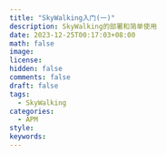 ```yaml
---
title: "SkyWalking入门(一)"
description: SkyWalking的部署和简单使用
date: 2023-12-25T00:17:03+08:00
math: false
image: 
license: 
hidden: false
comments: false
draft: false
tags:
  - SkyWalking
categories:
  - APM
style:
keywords:
---
```


